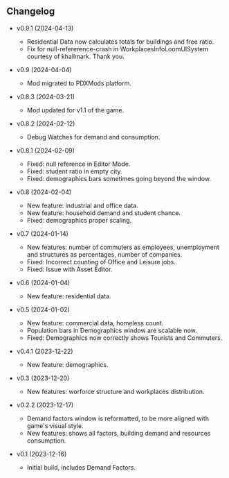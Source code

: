 ## Changelog

- v0.9.1 (2024-04-13)
  - Residential Data now calculates totals for buildings and free ratio.
  - Fix for null-refererence-crash in WorkplacesInfoLoomUISystem courtesy of khallmark. Thank you.

- v0.9 (2024-04-04)
  - Mod migrated to PDXMods platform.

- v0.8.3 (2024-03-21)
  - Mod updated for v1.1 of the game.
  
- v0.8.2 (2024-02-12)
  - Debug Watches for demand and consumption.
  
- v0.8.1 (2024-02-09)
  - Fixed: null reference in Editor Mode.
  - Fixed: student ratio in empty city.
  - Fixed: demographics bars sometimes going beyond the window.
  
- v0.8 (2024-02-04)
  - New feature: industrial and office data.
  - New feature: household demand and student chance.
  - Fixed: demographics proper scaling.
  
- v0.7 (2024-01-14)
  - New features: number of commuters as employees, unemployment and structures as percentages, number of companies.
  - Fixed: Incorrect counting of Office and Leisure jobs.
  - Fixed: Issue with Asset Editor.
  
- v0.6 (2024-01-04)
  - New feature: residential data.
  
- v0.5 (2024-01-02)
  - New feature: commercial data, homeless count.
  - Population bars in Demographics window are scalable now.
  - Fixed: Demographics now correctly shows Tourists and Commuters.
  
- v0.4.1 (2023-12-22)
  - New feature: demographics.
  
- v0.3 (2023-12-20)
  - New features: worforce structure and workplaces distribution.
  
- v0.2.2 (2023-12-17)
  - Demand factors window is reformatted, to be more aligned with game's visual style.
  - New features: shows all factors, building demand and resources consumption.
  
- v0.1 (2023-12-16)
  - Initial build, includes Demand Factors.
